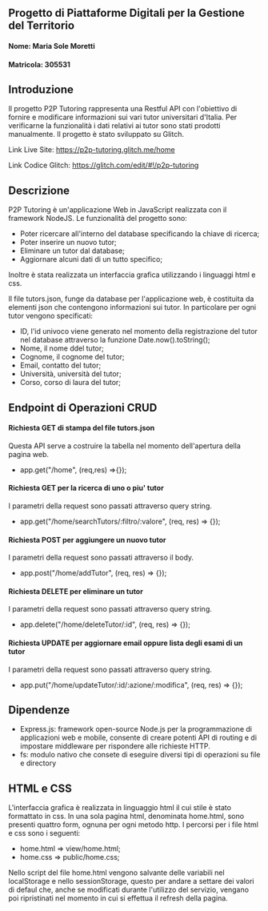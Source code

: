 ## Progetto di Piattaforme Digitali per la Gestione del Territorio

#### Nome: Maria Sole Moretti 
#### Matricola: 305531

## Introduzione
Il progetto P2P Tutoring rappresenta una Restful API con l'obiettivo di fornire e modificare informazioni sui vari tutor universitari d'Italia.  Per verificarne la funzionalità i dati relativi ai tutor sono stati prodotti manualmente. Il progetto è stato sviluppato su Glitch.

Link Live Site: https://p2p-tutoring.glitch.me/home

Link Codice Glitch: https://glitch.com/edit/#!/p2p-tutoring

## Descrizione
P2P Tutoring è un'applicazione Web in JavaScript realizzata con il framework NodeJS. Le funzionalità del progetto sono:
  - Poter ricercare all'interno del database specificando la chiave di ricerca;
  - Poter inserire un nuovo tutor;
  - Eliminare un tutor dal database;
  - Aggiornare alcuni dati di un tutto specifico;

Inoltre è stata realizzata un interfaccia grafica utilizzando i linguaggi html e css.

Il file tutors.json, funge da database per l'applicazione web, è costituita da elementi json che contengono informazioni sui tutor.  In particolare per ogni tutor vengono specificati:
- ID, l'id univoco viene generato nel momento della registrazione del tutor nel database attraverso la funzione Date.now().toString();
- Nome, il nome ddel tutor;
- Cognome, il cognome del tutor;
- Email, contatto del tutor;
- Università, università del tutor;
- Corso, corso di laura del tutor;

## Endpoint di Operazioni CRUD

#### Richiesta GET di stampa del file tutors.json
Questa API serve a costruire la tabella nel momento dell'apertura della pagina web.
- app.get("/home", (req,res) =>{});

#### Richiesta GET per la ricerca di uno o piu' tutor
I parametri della request sono passati attraverso query string.
- app.get("/home/searchTutors/:filtro/:valore", (req, res) => {});  

#### Richiesta POST per aggiungere un nuovo tutor
I parametri della request sono passati attraverso il body.
- app.post("/home/addTutor", (req, res) => {});

#### Richiesta DELETE per eliminare un tutor
I parametri della request sono passati attraverso query string.
- app.delete("/home/deleteTutor/:id", (req, res) => {});

#### Richiesta UPDATE per aggiornare email oppure lista degli esami di un tutor
I parametri della request sono passati attraverso query string.
- app.put("/home/updateTutor/:id/:azione/:modifica", (req, res) => {});

## Dipendenze
- Express.js: framework open-source Node.js per la programmazione di applicazioni web e mobile, consente di creare potenti API di routing e di impostare middleware per rispondere alle richieste HTTP.
- fs: modulo nativo che consete di eseguire diversi tipi di operazioni su file e directory

## HTML e CSS
L'interfaccia grafica è realizzata in linguaggio html il cui stile è stato formattato in css. In una sola pagina html, denominata home.html, sono presenti quattro form, ognuna per ogni metodo http. I percorsi per i file html e css sono i seguenti:
- home.html => view/home.html;
- home.css => public/home.css;

Nello script del file home.html vengono salvante delle variabili nel localStorage e nello sessionStorage, questo per andare a settare dei valori di defaul che, anche se modificati durante l'utilizzo del servizio, vengano poi ripristinati nel momento in cui si effettua il refresh della pagina.
